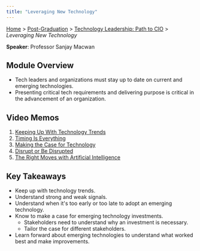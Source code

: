 ```yaml
---
title: "Leveraging New Technology"
---
```


[Home](../../../index.md) > [Post-Graduation](../../index.md) > [Technology Leadership: Path to CIO](../index.md) > _Leveraging New Technology_

**Speaker**: Professor Sanjay Macwan

## Module Overview

- Tech leaders and organizations must stay up to date on current and emerging technologies.
- Presenting critical tech requirements and delivering purpose is critical in the advancement of an organization.

## Video Memos

1. [Keeping Up With Technology Trends](./Video-1-Memo.md)
2. [Timing Is Everything](./Video-2-Memo.md)
3. [Making the Case for Technology](./Video-3-Memo.md)
4. [Disrupt or Be Disrupted](./Video-4-Memo.md)
5. [The Right Moves with Artificial Intelligence](./Video-5-Memo.md)

## Key Takeaways

- Keep up with technology trends.
- Understand strong and weak signals.
- Understand when it's too early or too late to adopt an emerging technology.
- Know to make a case for emerging technology investments.
  - Stakeholders need to understand why an investment is necessary.
  - Tailor the case for different stakeholders.
- Learn forward about emerging technologies to understand what worked best and make improvements.
